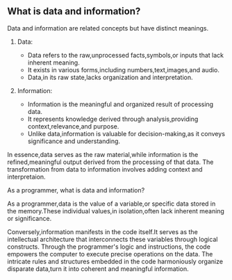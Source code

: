
## What is data and information?

Data and information are related concepts but have distinct meanings.

1. Data:
   * Data refers to the raw,unprocessed facts,symbols,or inputs that lack inherent meaning.
   * It exists in various forms,including numbers,text,images,and audio.
   * Data,in its raw state,lacks organization and interpretation.

2. Information:
   * Information is the meaningful and organized result of processing data.
   * It represents knowledge derived through analysis,providing context,relevance,and purpose.
   * Unlike data,information is valuable for decision-making,as it conveys significance and understanding.
  
In essence,data serves as the raw material,while information is the refined,meaningful output derived from the processing of that data. The transformation from data to information involves adding context and interpretaion.

As a programmer, what is data and information?

As a programmer,data is the value of a variable,or specific data stored in the memory.These individual values,in isolation,often lack inherent meaning or significance.

Conversely,information manifests in the code itself.It serves as the intellectual architecture that interconnects these variables through logical constructs. Through the programmer's logic and instructions, the code empowers the computer to execute precise operations on the data. The intricate rules and structures embedded in the code harmoniously organize disparate data,turn it into coherent and meaningful information.
